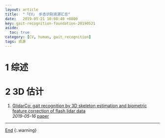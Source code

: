 ```yaml
---
layout: article
title:  "「CV」 步态识别资源汇总"
date:   2019-05-21 10:08:40 +0800
key: gait-recognition-foundation-20190521
aside:
  toc: true
category: [CV, human, gait_recognition]
tags: 资源
---
```

<span id='head'></span>  

<!--more-->


# 1 综述

# 2 3D 估计
1. [GlidarCo: gait recognition by 3D skeleton estimation and biometric feature correction of flash lidar data](http://cn.arxiv.org/abs/1905.07058)   
*2019-05-16* [paper](https://arxiv.org/abs/1905.07058)   



-------------------  
[End](#head)
{:.warning}  
